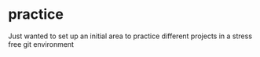 # practice
Just wanted to set up an initial area to practice different projects in a stress free git environment